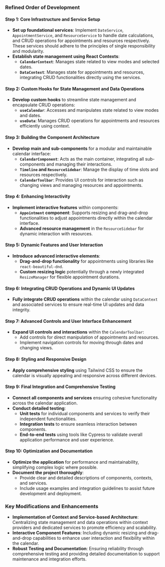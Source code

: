 ### Refined Order of Development

#### Step 1: Core Infrastructure and Service Setup
- **Set up foundational services**: Implement `DateService`, `AppointmentService`, and `ResourceService` to handle date calculations, and CRUD operations for appointments and resources respectively. These services should adhere to the principles of single responsibility and modularity.
- **Establish state management using React Contexts**:
  - **`CalendarContext`**: Manages state related to view modes and selected dates.
  - **`DataContext`**: Manages state for appointments and resources, integrating CRUD functionalities directly using the services.

#### Step 2: Custom Hooks for State Management and Data Operations
- **Develop custom hooks** to streamline state management and encapsulate CRUD operations:
  - **`useCalendar`**: Accesses and manipulates state related to view modes and dates.
  - **`useData`**: Manages CRUD operations for appointments and resources efficiently using context.

#### Step 3: Building the Component Architecture
- **Develop main and sub-components** for a modular and maintainable calendar interface:
  - **`CalendarComponent`**: Acts as the main container, integrating all sub-components and managing their interactions.
  - **`Timeline` and `ResourceSidebar`**: Manage the display of time slots and resources respectively.
  - **`CalendarToolbar`**: Provides UI controls for interaction such as changing views and managing resources and appointments.

#### Step 4: Enhancing Interactivity
- **Implement interactive features** within components:
  - **`Appointment` component**: Supports resizing and drag-and-drop functionalities to adjust appointments directly within the calendar interface.
  - **Advanced resource management** in the `ResourceSidebar` for dynamic interaction with resources.

#### Step 5: Dynamic Features and User Interaction
- **Introduce advanced interactive elements**:
  - **Drag-and-drop functionality** for appointments using libraries like `react-beautiful-dnd`.
  - **Custom resizing logic** potentially through a newly integrated `ResizeManager` for flexible appointment durations.

#### Step 6: Integrating CRUD Operations and Dynamic UI Updates
- **Fully integrate CRUD operations** within the calendar using `DataContext` and associated services to ensure real-time UI updates and data integrity.

#### Step 7: Advanced Controls and User Interface Enhancement
- **Expand UI controls and interactions** within the `CalendarToolbar`:
  - Add controls for direct manipulation of appointments and resources.
  - Implement navigation controls for moving through dates and changing views.

#### Step 8: Styling and Responsive Design
- **Apply comprehensive styling** using Tailwind CSS to ensure the calendar is visually appealing and responsive across different devices.

#### Step 9: Final Integration and Comprehensive Testing
- **Connect all components and services** ensuring cohesive functionality across the calendar application.
- **Conduct detailed testing**:
  - **Unit tests** for individual components and services to verify their independent functionalities.
  - **Integration tests** to ensure seamless interaction between components.
  - **End-to-end tests** using tools like Cypress to validate overall application performance and user experience.

#### Step 10: Optimization and Documentation
- **Optimize the application** for performance and maintainability, simplifying complex logic where possible.
- **Document the project thoroughly**:
  - Provide clear and detailed descriptions of components, contexts, and services.
  - Include usage examples and integration guidelines to assist future development and deployment.

### Key Modifications and Enhancements

- **Implementation of Context and Service-based Architecture**: Centralizing state management and data operations within context providers and dedicated services to promote efficiency and scalability.
- **Interactive Component Features**: Including dynamic resizing and drag-and-drop capabilities to enhance user interaction and flexibility within the calendar.
- **Robust Testing and Documentation**: Ensuring reliability through comprehensive testing and providing detailed documentation to support maintenance and integration efforts.
 